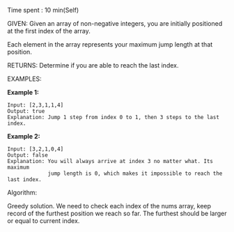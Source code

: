 Time spent : 10 min(Self)

GIVEN: Given an array of non-negative integers, you are initially positioned at the first index of the array.

Each element in the array represents your maximum jump length at that position.

RETURNS: Determine if you are able to reach the last index.

EXAMPLES:

**Example 1:**

```
Input: [2,3,1,1,4]
Output: true
Explanation: Jump 1 step from index 0 to 1, then 3 steps to the last index.
```

**Example 2:**

```
Input: [3,2,1,0,4]
Output: false
Explanation: You will always arrive at index 3 no matter what. Its maximum
             jump length is 0, which makes it impossible to reach the last index.
```

Algorithm:

Greedy solution. We need to check each index of the nums array, keep record of the furthest position we reach so far. The furthest should be larger or equal to current index.